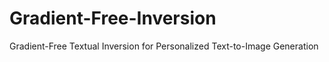 # Gradient-Free-Inversion
Gradient-Free Textual Inversion for Personalized Text-to-Image Generation
